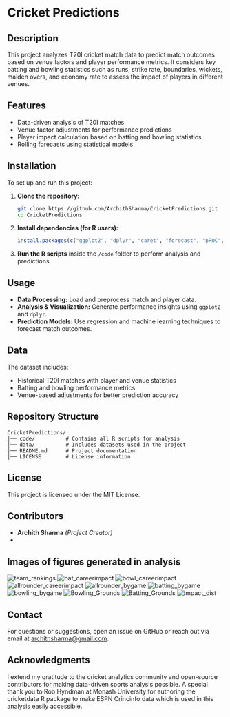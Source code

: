# Cricket Predictions

## Description
This project analyzes T20I cricket match data to predict match outcomes based on venue factors and player performance metrics. It considers key batting and bowling statistics such as runs, strike rate, boundaries, wickets, maiden overs, and economy rate to assess the impact of players in different venues.

## Features
- Data-driven analysis of T20I matches
- Venue factor adjustments for performance predictions
- Player impact calculation based on batting and bowling statistics
- Rolling forecasts using statistical models

## Installation
To set up and run this project:
1. **Clone the repository:**
   ```sh
   git clone https://github.com/ArchithSharma/CricketPredictions.git
   cd CricketPredictions
   ```
2. **Install dependencies (for R users):**
   ```r
   install.packages(c("ggplot2", "dplyr", "caret", "forecast", "pROC", "glmnet"))
   ```
3. **Run the R scripts** inside the `/code` folder to perform analysis and predictions.

## Usage
- **Data Processing:** Load and preprocess match and player data.
- **Analysis & Visualization:** Generate performance insights using `ggplot2` and `dplyr`.
- **Prediction Models:** Use regression and machine learning techniques to forecast match outcomes.

## Data
The dataset includes:
- Historical T20I matches with player and venue statistics
- Batting and bowling performance metrics
- Venue-based adjustments for better prediction accuracy

## Repository Structure
```
CricketPredictions/
│── code/          # Contains all R scripts for analysis
│── data/          # Includes datasets used in the project
│── README.md      # Project documentation
│── LICENSE        # License information
```

## License
This project is licensed under the MIT License.

## Contributors
- **Archith Sharma** *(Project Creator)*
- 
## Images of figures generated in analysis
![team_rankings](https://github.com/user-attachments/assets/b7b2318c-fe4a-4182-a435-b11abc5e26fe)
![bat_careerimpact](https://github.com/user-attachments/assets/c2a45d61-f3be-43b9-aee6-5f4b37a2c480)
![bowl_careerimpact](https://github.com/user-attachments/assets/9d7817a2-7173-4374-a6f1-fcfc485a6eab)
![allrounder_careerimpact](https://github.com/user-attachments/assets/4d45f97b-5fec-42a9-a0b4-bb9fff8bcd23)
![allrounder_bygame](https://github.com/user-attachments/assets/bcaa02c9-8e22-4eb3-b98e-f24e673715b6)
![batting_bygame](https://github.com/user-attachments/assets/ecb2bb5b-2e02-406a-ad8c-7c2070882090)
![bowling_bygame](https://github.com/user-attachments/assets/6c8b75e8-0ad6-400c-877e-05b48ea8895a)
![Bowling_Grounds](https://github.com/user-attachments/assets/b9da078a-91a4-4eb2-bcae-5e80a05d80de)
![Batting_Grounds](https://github.com/user-attachments/assets/309b5190-1a2a-4dd7-8ba1-97f887867073)
![impact_dist](https://github.com/user-attachments/assets/60f91e04-abc0-4e55-bc1b-13b6b6a66038)


## Contact
For questions or suggestions, open an issue on GitHub or reach out via email at [archithsharma@gmail.com](url).

## Acknowledgments
I extend my gratitude to the cricket analytics community and open-source contributors for making data-driven sports analysis possible. A special thank you to Rob Hyndman at Monash University for authoring the cricketdata R package to make ESPN Crincinfo data which is used in this analysis easily accessible.
